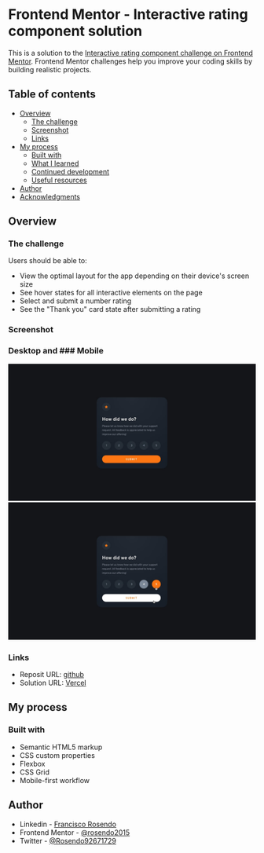# Frontend Mentor - Interactive rating component solution

This is a solution to the [Interactive rating component challenge on Frontend Mentor](https://www.frontendmentor.io/challenges/interactive-rating-component-koxpeBUmI). Frontend Mentor challenges help you improve your coding skills by building realistic projects. 

## Table of contents

- [Overview](#overview)
  - [The challenge](#the-challenge)
  - [Screenshot](#screenshot)
  - [Links](#links)
- [My process](#my-process)
  - [Built with](#built-with)
  - [What I learned](#what-i-learned)
  - [Continued development](#continued-development)
  - [Useful resources](#useful-resources)
- [Author](#author)
- [Acknowledgments](#acknowledgments)

## Overview

### The challenge

Users should be able to:

- View the optimal layout for the app depending on their device's screen size
- See hover states for all interactive elements on the page
- Select and submit a number rating
- See the "Thank you" card state after submitting a rating

### Screenshot
### Desktop and ### Mobile
![](./assets/preview.jpg)
![](./assets/active-states.jpg)



### Links

- Reposit URL: [github](https://github.com/rosendo2015/interactive-rating-component-main)
- Solution URL: [Vercel](https://interactive-rating-component-main-kohl-one.vercel.app/)


## My process

### Built with

- Semantic HTML5 markup
- CSS custom properties
- Flexbox
- CSS Grid
- Mobile-first workflow


## Author

- Linkedin - [Francisco Rosendo](https://www.linkedin.com/in/francisco-rosendo-coelho/)
- Frontend Mentor - [@rosendo2015](https://www.frontendmentor.io/profile/@rosendo2015)
- Twitter - [@Rosendo92671729](https://twitter.com/Rosendo92671729)